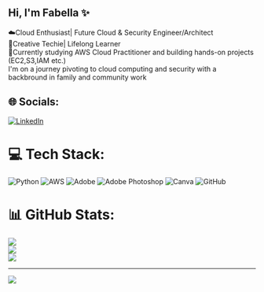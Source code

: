 ## Hi, I'm Fabella ✨


☁️Cloud Enthusiast| Future Cloud & Security Engineer/Architect<br/>
🎨Creative Techie| Lifelong Learner<br/>
🧠Currently studying AWS Cloud Practitioner and building hands-on projects (EC2,S3,IAM etc.)<br/>
I'm on a journey pivoting to cloud computing and security with a backbround in family and community work</br>





## 🌐 Socials:
[![LinkedIn](https://img.shields.io/badge/LinkedIn-%230077B5.svg?logo=linkedin&logoColor=white)](https://www.linkedin.com/in/fabella-terry-884274169/) 

# 💻 Tech Stack:
![Python](https://img.shields.io/badge/python-3670A0?style=for-the-badge&logo=python&logoColor=ffdd54) ![AWS](https://img.shields.io/badge/AWS-%23FF9900.svg?style=for-the-badge&logo=amazon-aws&logoColor=white) ![Adobe](https://img.shields.io/badge/adobe-%23FF0000.svg?style=for-the-badge&logo=adobe&logoColor=white) ![Adobe Photoshop](https://img.shields.io/badge/adobe%20photoshop-%2331A8FF.svg?style=for-the-badge&logo=adobe%20photoshop&logoColor=white) ![Canva](https://img.shields.io/badge/Canva-%2300C4CC.svg?style=for-the-badge&logo=Canva&logoColor=white) ![GitHub](https://img.shields.io/badge/github-%23121011.svg?style=for-the-badge&logo=github&logoColor=white)
# 📊 GitHub Stats:
![](https://github-readme-stats.vercel.app/api?username=FabCloudTech&theme=cobalt&hide_border=false&include_all_commits=false&count_private=false)<br/>
![](https://nirzak-streak-stats.vercel.app/?user=FabCloudTech&theme=cobalt&hide_border=false)<br/>
![](https://github-readme-stats.vercel.app/api/top-langs/?username=FabCloudTech&theme=cobalt&hide_border=false&include_all_commits=false&count_private=false&layout=compact)

---
[![](https://visitcount.itsvg.in/api?id=FabCloudTech&icon=0&color=0)](https://visitcount.itsvg.in)

<!-- Proudly created with GPRM ( https://gprm.itsvg.in ) -->



